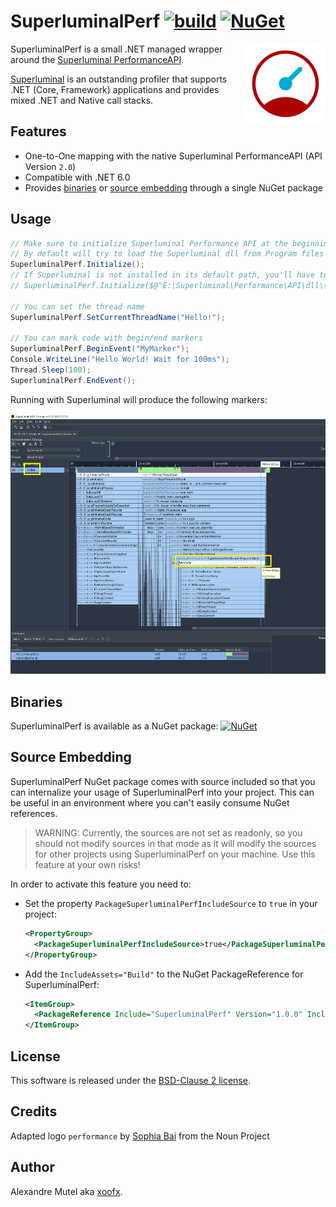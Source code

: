 # SuperluminalPerf [![build](https://github.com/xoofx/SuperluminalPerf/actions/workflows/build.yml/badge.svg)](https://github.com/xoofx/SuperluminalPerf/actions/workflows/build.yml) [![NuGet](https://img.shields.io/nuget/v/SuperluminalPerf.svg)](https://www.nuget.org/packages/SuperluminalPerf/)

<img align="right" width="128px" height="128px" src="https://raw.githubusercontent.com/xoofx/SuperluminalPerf/main/img/logo.png">

SuperluminalPerf is a small .NET managed wrapper around the [Superluminal PerformanceAPI](https://www.superluminal.eu/docs/documentation.html).

[Superluminal](https://www.superluminal.eu) is an outstanding profiler that supports .NET (Core, Framework) applications and provides mixed .NET and Native call stacks.

## Features

- One-to-One mapping with the native Superluminal PerformanceAPI (API Version `2.0`)
- Compatible with .NET 6.0
- Provides [binaries](#binaries) or [source embedding](#source-embedding) through a single NuGet package

## Usage

```c#
// Make sure to initialize Superluminal Performance API at the beginning of your app
// By default will try to load the Superluminal dll from Program files default installation path.
SuperluminalPerf.Initialize();
// If Superluminal is not installed in its default path, you'll have to provide an explicit path to the DLL:
// SuperluminalPerf.Initialize($@"E:\Superluminal\Performance\API\dll\{(IntPtr.Size == 8 ? "x64" : "x86")}\PerformanceAPI.dll");

// You can set the thread name
SuperluminalPerf.SetCurrentThreadName("Hello!");

// You can mark code with begin/end markers
SuperluminalPerf.BeginEvent("MyMarker");
Console.WriteLine("Hello World! Wait for 100ms");
Thread.Sleep(100);
SuperluminalPerf.EndEvent();
```

Running with Superluminal will produce the following markers:

![Superluminal Marker Example](https://raw.githubusercontent.com/xoofx/SuperluminalPerf/main/img/superluminal_marker_example.png)

## Binaries

SuperluminalPerf is available as a NuGet package: [![NuGet](https://img.shields.io/nuget/v/SuperluminalPerf.svg)](https://www.nuget.org/packages/SuperluminalPerf/)

## Source Embedding

SuperluminalPerf NuGet package comes with source included so that you can internalize your usage of SuperluminalPerf into your project. This can be useful in an environment where you can't easily consume NuGet references.

> WARNING: Currently, the sources are not set as readonly, so you should not modify sources in that mode as it will modify the sources for other projects using SuperluminalPerf on your machine. Use this feature at your own risks!

In order to activate this feature you need to:

- Set the property `PackageSuperluminalPerfIncludeSource` to `true` in your project:
  ```xml
  <PropertyGroup>
    <PackageSuperluminalPerfIncludeSource>true</PackageSuperluminalPerfIncludeSource>
  </PropertyGroup>
  ```
- Add the `IncludeAssets="Build"` to the NuGet PackageReference for SuperluminalPerf:
  ```xml
  <ItemGroup>
    <PackageReference Include="SuperluminalPerf" Version="1.0.0" IncludeAssets="Build"/>
  </ItemGroup>
  ```
## License

This software is released under the [BSD-Clause 2 license](https://opensource.org/licenses/BSD-2-Clause). 

## Credits

Adapted logo `performance` by [Sophia Bai](https://thenounproject.com/sophiabai/) from the Noun Project

## Author

Alexandre Mutel aka [xoofx](http://xoofx.com).
